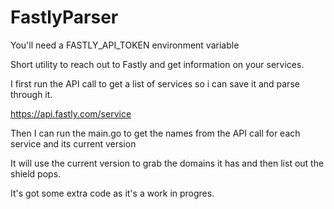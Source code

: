 # FastlyParser

You'll need a FASTLY_API_TOKEN environment variable

Short utility to reach out to Fastly and get information on your services.

I first run the API call to get a list of services so i can save it and parse through it.

https://api.fastly.com/service

Then I can run the main.go to get the names from the API call for each service and its current version

It will use the current version to grab the domains it has and then list out the shield pops.

It's got some extra code as it's a work in progres.
